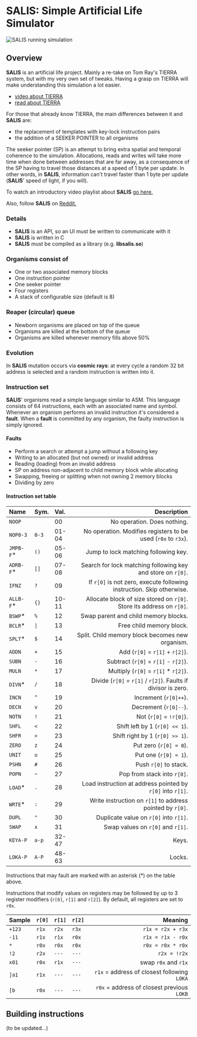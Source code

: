 # SALIS: Simple Artificial Life Simulator

![SALIS running simulation](sim.png)


## Overview
**SALIS** is an artificial life project. Mainly a re-take on Tom Ray's TIERRA
system, but with my very own set of tweaks. Having a grasp on TIERRA will make
understanding this simulation a lot easier.

- [video about TIERRA](https://www.youtube.com/watch?v=Wl5rRGVD0QI)
- [read about TIERRA](http://life.ou.edu/pubs/doc/index.html#What)

For those that already know TIERRA, the main differences between it and
**SALIS** are:
- the replacement of templates with key-lock instruction pairs
- the addition of a SEEKER POINTER to all organisms

The seeker pointer (SP) is an attempt to bring extra spatial and temporal
coherence to the simulation. Allocations, reads and writes will take more time
when done between addresses that are far away, as a consequence of the SP
having to travel those distances at a speed of 1 byte per update. In other
words, in **SALIS**, information can't travel faster than 1 byte per update
(**SALIS**' speed of light, if you will).

To watch an introductory video playlist about **SALIS**
[go here.](https://www.youtube.com/watch?v=jCFmOCvy6po)

Also, follow **SALIS** on
[Reddit.](https://www.reddit.com/r/salis/)

### Details
- **SALIS** is an API, so an UI must be written to communicate with it
- **SALIS** is written in C
- **SALIS** must be compiled as a library (e.g. **libsalis.so**)

### Organisms consist of
- One or two associated memory blocks
- One instruction pointer
- One seeker pointer
- Four registers
- A stack of configurable size (default is 8)

### Reaper (circular) queue
- Newborn organisms are placed on top of the queue
- Organisms are killed at the bottom of the queue
- Organisms are killed whenever memory fills above 50%

### Evolution
In **SALIS** mutation occurs via **cosmic rays**: at every cycle a random 32
bit address is selected and a random instruction is written into it.

### Instruction set
**SALIS**' organisms read a simple language similar to ASM. This language
consists of 64 instructions, each with an associated name and symbol.
Whenever an organism performs an invalid instruction it's considered a
**fault**. When a **fault** is committed by any organism, the faulty
instruction is simply ignored.

#### Faults
- Perform a search or attempt a jump without a following key
- Writing to an allocated (but not owned) or invalid address
- Reading (loading) from an invalid address
- SP on address non-adjacent to child memory block while allocating
- Swapping, freeing or splitting when not owning 2 memory blocks
- Dividing by zero

#### Instruction set table
|Name       |Sym.  |Val.  |Description                                                           |
|:----------|:-----|:-----|---------------------------------------------------------------------:|
|`NOOP`     |      |00    |No operation. Does nothing.                                           |
|`NOP0-3`   |`0-3` |01-04 |No operation. Modifies registers to be used (`r0x` to `r3x`).         |
|`JMPB-F`\* |`()`  |05-06 |Jump to lock matching following key.                                  |
|`ADRB-F`\* |`[]`  |07-08 |Search for lock matching following key and store on `r[0]`.           |
|`IFNZ`     |`?`   |09    |If `r[0]` is not zero, execute following instruction. Skip otherwise. |
|`ALLB-F`\* |`{}`  |10-11 |Allocate block of size stored on `r[0]`. Store its address on `r[0]`. |
|`BSWP`\*   |`%`   |12    |Swap parent and child memory blocks.                                  |
|`BCLR`\*   |`\|`  |13    |Free child memory block.                                              |
|`SPLT`\*   |`$`   |14    |Split. Child memory block becomes new organism.                       |
|`ADDN`     |`+`   |15    |Add (`r[0]` = `r[1]` + `r[2]`).                                       |
|`SUBN`     |`-`   |16    |Subtract (`r[0]` = `r[1]` - `r[2]`).                                  |
|`MULN`     |`*`   |17    |Multiply (`r[0]` = `r[1]` \* `r[2]`).                                 |
|`DIVN`\*   |`/`   |18    |Divide (`r[0]` = `r[1]` / `r[2]`). Faults if divisor is zero.         |
|`INCN`     |`^`   |19    |Increment (`r[0]++`).                                                 |
|`DECN`     |`v`   |20    |Decrement (`r[0]--`).                                                 |
|`NOTN`     |`!`   |21    |Not (`r[0]` = `!r[0]`).                                               |
|`SHFL`     |`<`   |22    |Shift left by 1 (`r[0] << 1`).                                        |
|`SHFR`     |`>`   |23    |Shift right by 1 (`r[0] >> 1`).                                       |
|`ZERO`     |`z`   |24    |Put zero (`r[0] = 0`).                                                |
|`UNIT`     |`u`   |25    |Put one (`r[0] = 1`).                                                 |
|`PSHN`     |`#`   |26    |Push `r[0]` to stack.                                                 |
|`POPN`     |`~`   |27    |Pop from stack into `r[0]`.                                           |
|`LOAD`\*   |`.`   |28    |Load instruction at address pointed by `r[0]` into `r[1]`.            |
|`WRTE`\*   |`:`   |29    |Write instruction on `r[1]` to address pointed by `r[0]`.             |
|`DUPL`     |`"`   |30    |Duplicate value on `r[0]` into `r[1]`.                                |
|`SWAP`     |`x`   |31    |Swap values on `r[0]` and `r[1]`.                                     |
|`KEYA-P`   |`a-p` |32-47 |Keys.                                                                 |
|`LOKA-P`   |`A-P` |48-63 |Locks.                                                                |

Instructions that may fault are marked with an asterisk (\*) on the table above.

Instructions that modify values on registers may be followed by
up to 3 register modifiers (`r[0]`, `r[1]` and `r[2]`). By default, all
registers are set to `r0x`.

|Sample  |`r[0]` |`r[1]` |`r[2]` |Meaning                                     |
|:-------|:------|:------|:------|-------------------------------------------:|
|`+123`  |`r1x`  |`r2x`  |`r3x`  |`r1x = r2x + r3x`                           |
|`-11`   |`r1x`  |`r1x`  |`r0x`  |`r1x = r1x - r0x`                           |
|`*`     |`r0x`  |`r0x`  |`r0x`  |`r0x = r0x * r0x`                           |
|`!2`    |`r2x`  |`---`  |`---`  |`r2x = !r2x`                                |
|`x01`   |`r0x`  |`r1x`  |`---`  |swap `r0x` and `r1x`                        |
|`]a1`   |`r1x`  |`---`  |`---`  |`r1x` = address of closest following `LOKA` |
|`[b`    |`r0x`  |`---`  |`---`  |`r0x` = address of closest previous `LOKB`  |


## Building instructions
(to be updated...)
